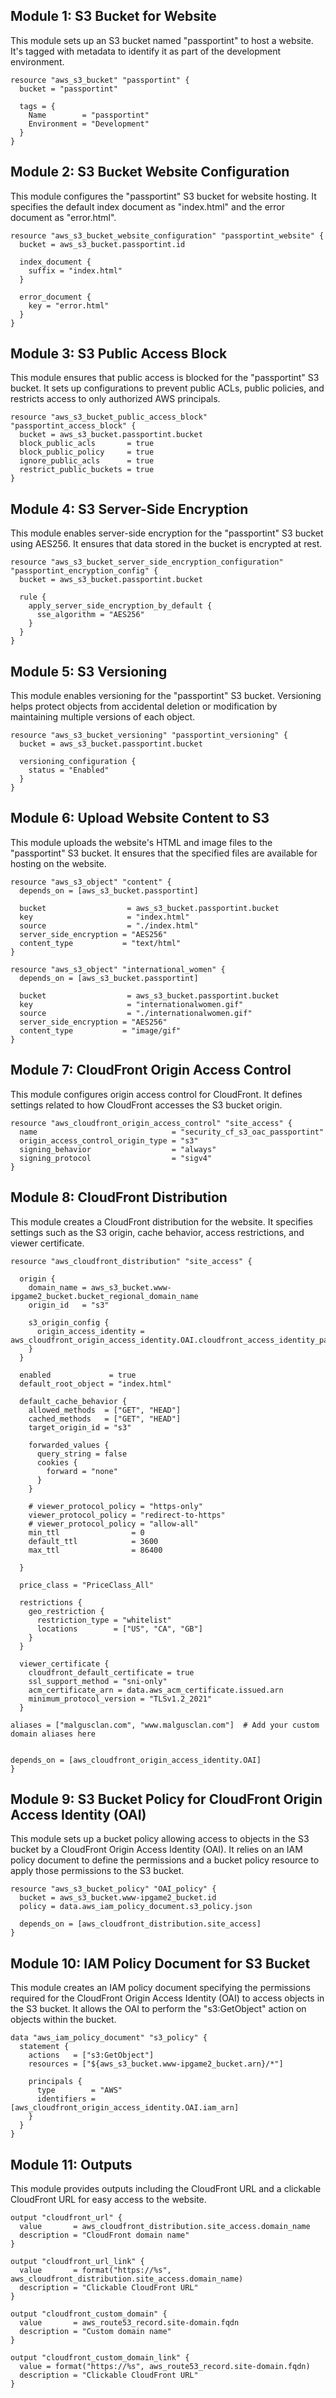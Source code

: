 ## Module 1: S3 Bucket for Website
This module sets up an S3 bucket named "passportint" to host a website. It's tagged with metadata to identify it as part of the development environment.

```
resource "aws_s3_bucket" "passportint" {
  bucket = "passportint"

  tags = {
    Name        = "passportint"
    Environment = "Development"
  }
}
```

## Module 2: S3 Bucket Website Configuration
This module configures the "passportint" S3 bucket for website hosting. It specifies the default index document as "index.html" and the error document as "error.html".

```
resource "aws_s3_bucket_website_configuration" "passportint_website" {
  bucket = aws_s3_bucket.passportint.id

  index_document {
    suffix = "index.html"
  }

  error_document {
    key = "error.html"
  }
}
```

## Module 3: S3 Public Access Block
This module ensures that public access is blocked for the "passportint" S3 bucket. It sets up configurations to prevent public ACLs, public policies, and restricts access to only authorized AWS principals.

```
resource "aws_s3_bucket_public_access_block" "passportint_access_block" {
  bucket = aws_s3_bucket.passportint.bucket
  block_public_acls       = true
  block_public_policy     = true
  ignore_public_acls      = true
  restrict_public_buckets = true
}
```

## Module 4: S3 Server-Side Encryption
This module enables server-side encryption for the "passportint" S3 bucket using AES256. It ensures that data stored in the bucket is encrypted at rest.

```
resource "aws_s3_bucket_server_side_encryption_configuration" "passportint_encryption_config" {
  bucket = aws_s3_bucket.passportint.bucket

  rule {
    apply_server_side_encryption_by_default {
      sse_algorithm = "AES256"
    }
  }
}
```

## Module 5: S3 Versioning
This module enables versioning for the "passportint" S3 bucket. Versioning helps protect objects from accidental deletion or modification by maintaining multiple versions of each object.

```
resource "aws_s3_bucket_versioning" "passportint_versioning" {
  bucket = aws_s3_bucket.passportint.bucket

  versioning_configuration {
    status = "Enabled"
  }
}
```

## Module 6: Upload Website Content to S3
This module uploads the website's HTML and image files to the "passportint" S3 bucket. It ensures that the specified files are available for hosting on the website.

```
resource "aws_s3_object" "content" {
  depends_on = [aws_s3_bucket.passportint]

  bucket                  = aws_s3_bucket.passportint.bucket
  key                     = "index.html"
  source                  = "./index.html"
  server_side_encryption = "AES256"
  content_type           = "text/html"
}

resource "aws_s3_object" "international_women" {
  depends_on = [aws_s3_bucket.passportint]

  bucket                  = aws_s3_bucket.passportint.bucket
  key                     = "internationalwomen.gif"
  source                  = "./internationalwomen.gif"
  server_side_encryption = "AES256"
  content_type           = "image/gif"
}
```

## Module 7: CloudFront Origin Access Control
This module configures origin access control for CloudFront. It defines settings related to how CloudFront accesses the S3 bucket origin.

```
resource "aws_cloudfront_origin_access_control" "site_access" {
  name                              = "security_cf_s3_oac_passportint"
  origin_access_control_origin_type = "s3"
  signing_behavior                  = "always"
  signing_protocol                  = "sigv4"
}
```

## Module 8: CloudFront Distribution
This module creates a CloudFront distribution for the website. It specifies settings such as the S3 origin, cache behavior, access restrictions, and viewer certificate.

```
resource "aws_cloudfront_distribution" "site_access" {

  origin {
    domain_name = aws_s3_bucket.www-ipgame2_bucket.bucket_regional_domain_name
    origin_id   = "s3"

    s3_origin_config {
      origin_access_identity = aws_cloudfront_origin_access_identity.OAI.cloudfront_access_identity_path
    }
  }

  enabled             = true
  default_root_object = "index.html"

  default_cache_behavior {
    allowed_methods  = ["GET", "HEAD"]
    cached_methods   = ["GET", "HEAD"]
    target_origin_id = "s3"

    forwarded_values {
      query_string = false
      cookies {
        forward = "none"
      }
    }

    # viewer_protocol_policy = "https-only"
    viewer_protocol_policy = "redirect-to-https"
    # viewer_protocol_policy = "allow-all"
    min_ttl                = 0
    default_ttl            = 3600
    max_ttl                = 86400

  }

  price_class = "PriceClass_All"

  restrictions {
    geo_restriction {
      restriction_type = "whitelist"
      locations        = ["US", "CA", "GB"]
    }
  }

  viewer_certificate {
    cloudfront_default_certificate = true
    ssl_support_method = "sni-only"
    acm_certificate_arn = data.aws_acm_certificate.issued.arn
    minimum_protocol_version = "TLSv1.2_2021"
  }

aliases = ["malgusclan.com", "www.malgusclan.com"]  # Add your custom domain aliases here


depends_on = [aws_cloudfront_origin_access_identity.OAI]
}

```

## Module 9: S3 Bucket Policy for CloudFront Origin Access Identity (OAI)
This module sets up a bucket policy allowing access to objects in the S3 bucket by a CloudFront Origin Access Identity (OAI). It relies on an IAM policy document to define the permissions and a bucket policy resource to apply those permissions to the S3 bucket.

```
resource "aws_s3_bucket_policy" "OAI_policy" {
  bucket = aws_s3_bucket.www-ipgame2_bucket.id
  policy = data.aws_iam_policy_document.s3_policy.json

  depends_on = [aws_cloudfront_distribution.site_access]
}
```

## Module 10: IAM Policy Document for S3 Bucket
This module creates an IAM policy document specifying the permissions required for the CloudFront Origin Access Identity (OAI) to access objects in the S3 bucket. It allows the OAI to perform the "s3:GetObject" action on objects within the bucket.

```
data "aws_iam_policy_document" "s3_policy" {
  statement {
    actions   = ["s3:GetObject"]
    resources = ["${aws_s3_bucket.www-ipgame2_bucket.arn}/*"]

    principals {
      type        = "AWS"
      identifiers = [aws_cloudfront_origin_access_identity.OAI.iam_arn]
    }
  }
}
```

## Module 11: Outputs
This module provides outputs including the CloudFront URL and a clickable CloudFront URL for easy access to the website.

```
output "cloudfront_url" {
  value       = aws_cloudfront_distribution.site_access.domain_name
  description = "CloudFront domain name"
}

output "cloudfront_url_link" {
  value       = format("https://%s", aws_cloudfront_distribution.site_access.domain_name)
  description = "Clickable CloudFront URL"
}

output "cloudfront_custom_domain" {
  value       = aws_route53_record.site-domain.fqdn
  description = "Custom domain name"
}

output "cloudfront_custom_domain_link" {
  value = format("https://%s", aws_route53_record.site-domain.fqdn)
  description = "Clickable CloudFront URL"
}
```